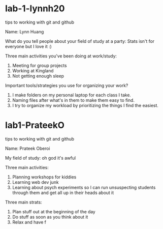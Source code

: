 # lab-1-lynnh20

tips to working with git and github

Name: Lynn Huang

What do you tell people about your field of study at a party: Stats isn't for everyone but I love it :)

Three main activities you've been doing at work/study:
1. Meeting for group projects
2. Working at Kingland
3. Not getting enough sleep


Important tools/strategies you use for organizing your work?
1. I make folders on my personal laptop for each class I take.
2. Naming files after what's in them to make them easy to find.
3. I try to organize my workload by prioritizing the things I find the easiest. 


# lab1-PrateekO
tips to working with git and github

Name: Prateek Oberoi  


My field of study: oh god it's awful  


Three main activities:   
  1.  Planning workshops for kiddies
  2.  Learning web dev junk
  3.  Learning about psych experiments so I can run unsuspecting students through them and get all up in their heads about it  
  
  
Three main strats: 
  1.  Plan stuff out at the beginning of the day  
  2.  Do stuff as soon as you think about it  
  3.  Relax and have f
